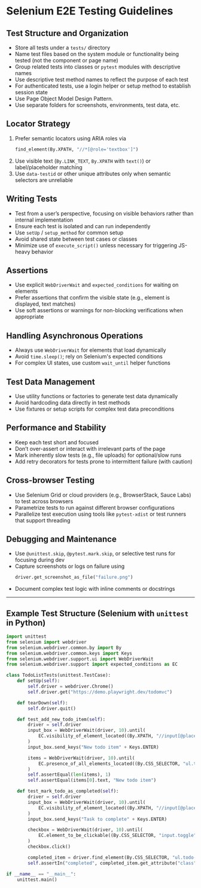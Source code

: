 
# Selenium E2E Testing Guidelines

## Test Structure and Organization

- Store all tests under a `tests/` directory  
- Name test files based on the system module or functionality being tested (not the component or page name)  
- Group related tests into classes or `pytest` modules with descriptive names  
- Use descriptive test method names to reflect the purpose of each test  
- For authenticated tests, use a login helper or setup method to establish session state  
- Use Page Object Model Design Pattern.
- Use separate folders for screenshots, environments, test data, etc.

## Locator Strategy

1. Prefer semantic locators using ARIA roles via  
   ```python
   find_element(By.XPATH, "//*[@role='textbox']")
   ```
2. Use visible text (`By.LINK_TEXT`, `By.XPATH` with `text()`) or label/placeholder matching  
3. Use `data-testid` or other unique attributes only when semantic selectors are unreliable  

## Writing Tests

- Test from a user’s perspective, focusing on visible behaviors rather than internal implementation  
- Ensure each test is isolated and can run independently  
- Use `setUp` / `setup_method` for common setup  
- Avoid shared state between test cases or classes  
- Minimize use of `execute_script()` unless necessary for triggering JS-heavy behavior  

## Assertions

- Use explicit `WebDriverWait` and `expected_conditions` for waiting on elements  
- Prefer assertions that confirm the visible state (e.g., element is displayed, text matches)  
- Use soft assertions or warnings for non-blocking verifications when appropriate  

## Handling Asynchronous Operations

- Always use `WebDriverWait` for elements that load dynamically  
- Avoid `time.sleep()`; rely on Selenium's expected conditions  
- For complex UI states, use custom `wait_until` helper functions  

## Test Data Management

- Use utility functions or factories to generate test data dynamically  
- Avoid hardcoding data directly in test methods  
- Use fixtures or setup scripts for complex test data preconditions  

## Performance and Stability

- Keep each test short and focused  
- Don’t over-assert or interact with irrelevant parts of the page  
- Mark inherently slow tests (e.g., file uploads) for optional/slow runs  
- Add retry decorators for tests prone to intermittent failure (with caution)  

## Cross-browser Testing

- Use Selenium Grid or cloud providers (e.g., BrowserStack, Sauce Labs) to test across browsers  
- Parametrize tests to run against different browser configurations  
- Parallelize test execution using tools like `pytest-xdist` or test runners that support threading  

## Debugging and Maintenance

- Use `@unittest.skip`, `@pytest.mark.skip`, or selective test runs for focusing during dev  
- Capture screenshots or logs on failure using  
  ```python
  driver.get_screenshot_as_file("failure.png")
  ```  
- Document complex test logic with inline comments or docstrings  

---

## Example Test Structure (Selenium with `unittest` in Python)

```python
import unittest
from selenium import webdriver
from selenium.webdriver.common.by import By
from selenium.webdriver.common.keys import Keys
from selenium.webdriver.support.ui import WebDriverWait
from selenium.webdriver.support import expected_conditions as EC

class TodoListTests(unittest.TestCase):
    def setUp(self):
        self.driver = webdriver.Chrome()
        self.driver.get("https://demo.playwright.dev/todomvc")

    def tearDown(self):
        self.driver.quit()

    def test_add_new_todo_item(self):
        driver = self.driver
        input_box = WebDriverWait(driver, 10).until(
            EC.visibility_of_element_located((By.XPATH, "//input[@placeholder='What needs to be done?']"))
        )
        input_box.send_keys("New todo item" + Keys.ENTER)

        items = WebDriverWait(driver, 10).until(
            EC.presence_of_all_elements_located((By.CSS_SELECTOR, "ul.todo-list li"))
        )
        self.assertEqual(len(items), 1)
        self.assertEqual(items[0].text, "New todo item")

    def test_mark_todo_as_completed(self):
        driver = self.driver
        input_box = WebDriverWait(driver, 10).until(
            EC.visibility_of_element_located((By.XPATH, "//input[@placeholder='What needs to be done?']"))
        )
        input_box.send_keys("Task to complete" + Keys.ENTER)

        checkbox = WebDriverWait(driver, 10).until(
            EC.element_to_be_clickable((By.CSS_SELECTOR, "input.toggle"))
        )
        checkbox.click()

        completed_item = driver.find_element(By.CSS_SELECTOR, "ul.todo-list li")
        self.assertIn("completed", completed_item.get_attribute("class"))

if __name__ == "__main__":
    unittest.main()
```